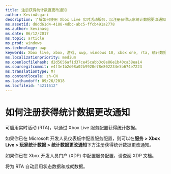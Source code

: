 ```yaml
---
title: 注册获得统计数据更改通知
author: KevinAsgari
description: 了解如何使用 Xbox Live 实时活动服务，以注册获得玩家统计数据更改通知。
ms.assetid: d8dd61d4-4188-4dbc-abc5-ffcb491a2778
ms.author: kevinasg
ms.date: 06/12/2017
ms.topic: article
ms.prod: windows
ms.technology: uwp
keywords: Xbox live, xbox, 游戏, uwp, windows 10, xbox one, rta, 统计数据, 通知
ms.localizationpriority: medium
ms.openlocfilehash: d2d5656af1d37ce45cabb3c8e86e1b40ca38ea14
ms.sourcegitcommit: e4f3e1b2d08a02b9920e78e802234e5b674e7223
ms.translationtype: MT
ms.contentlocale: zh-CN
ms.lasthandoff: 09/26/2018
ms.locfileid: "4211612"
---
```

# <a name="how-to-register-for-stat-change-notifications"></a>如何注册获得统计数据更改通知

可启用实时活动 (RTA)，以通过 Xbox Live 服务配置获得统计数据。

如果你已在 Microsoft 开发人员仪表板中配置服务配置，则可以在**服务 > Xbox Live > 玩家统计数据 > 统计数据更改通知**下方注册获得统计数据更改通知。

 如果你已在 Xbox 开发人员门户 (XDP) 中配置服务配置，请查阅 XDP 文档。

 将为 RTA 自动启用状态数据和成就数据。
